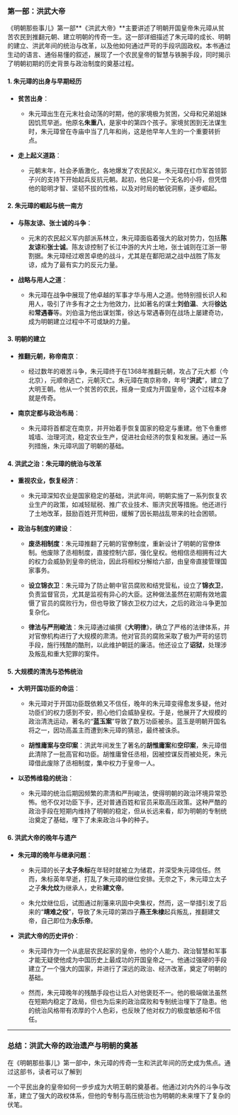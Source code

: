 ### **第一部：洪武大帝**

《明朝那些事儿》第一部**《洪武大帝》**主要讲述了明朝开国皇帝朱元璋从贫苦农民到推翻元朝、建立明朝的传奇一生。这一部详细描述了朱元璋的成长、明朝的建立、洪武年间的统治与改革，以及他如何通过严苛的手段巩固政权。本书通过生动的语言、通俗易懂的叙述，展现了一个农民皇帝的智慧与铁腕手段，同时揭示了明朝初期的历史背景与政治制度的奠基过程。

#### 1. **朱元璋的出身与早期经历**

- **贫苦出身**：
  - 朱元璋出生在元末社会动荡的时期，他的家境极为贫困，父母和兄弟姐妹因饥荒早逝。他原名**朱重八**，是家中的第四个孩子。家境贫困到无法谋生时，朱元璋曾在寺庙中当了几年和尚，这是他早年人生的一个重要转折点。
  
- **走上起义道路**：
  - 元朝末年，社会矛盾激化，各地爆发了农民起义。朱元璋在红巾军首领郭子兴的支持下开始起兵反抗元朝。起初，他只是一个无名的小将，但凭借他的聪明才智、坚韧不拔的性格，以及对时局的敏锐洞察，逐步崛起。

#### 2. **朱元璋的崛起与统一南方**

- **与陈友谅、张士诚的斗争**：
  - 元末的农民起义军内部派系林立，朱元璋面临着强大的敌对势力，包括**陈友谅**和**张士诚**。陈友谅控制了长江中游的大片土地，张士诚则在江浙一带割据。朱元璋经过艰苦卓绝的战斗，尤其是在鄱阳湖之战中战胜了陈友谅，成为了最有实力的反元力量。
  
- **战略与用人之道**：
  - 朱元璋在战争中展现了他卓越的军事才华与用人之道。他特别擅长识人和用人，吸引了许多有才之士为他效力，比如著名的谋士**刘伯温**、大将**徐达**和**常遇春**等。刘伯温为他出谋划策，徐达与常遇春则在战场上屡建奇功，成为明朝建立过程中不可或缺的力量。

#### 3. **明朝的建立**

- **推翻元朝，称帝南京**：
  - 经过数年的艰苦斗争，朱元璋终于在1368年推翻元朝，攻占了元大都（今北京），元顺帝逃亡，元朝灭亡。朱元璋在南京称帝，年号“**洪武**”，建立了大明王朝。他从一个贫苦的农民，摇身一变成为开国皇帝，这个过程本身就是传奇。
  
- **南京定都与政治布局**：
  - 朱元璋将首都定在南京，并开始着手恢复国家的稳定与重建。他下令重修城墙、治理河流，稳定农业生产，促进社会经济的恢复和发展。通过一系列措施，朱元璋巩固了明朝的基础。

#### 4. **洪武之治：朱元璋的统治与改革**

- **重视农业，恢复经济**：
  - 朱元璋深知农业是国家稳定的基础，洪武年间，明朝实施了一系列恢复农业生产的政策，如减轻赋税、推广农业技术、赈济灾民等措施。他还进行了土地改革，鼓励百姓开荒种田，缓解了因长期战乱带来的社会困顿。
  
- **政治与制度的建设**：
  - **废丞相制度**：朱元璋推翻了元朝的官僚制度，重新设计了明朝的官僚体制。他废除了丞相制度，直接控制六部，强化皇权。他相信丞相拥有过大的权力会威胁到皇帝的统治，因此将相权分解给六部，由皇帝直接管理国家事务。
  
  - **设立锦衣卫**：朱元璋为了防止朝中官员腐败和结党营私，设立了**锦衣卫**，负责监督官员，尤其是监视有异心的大臣。这种做法虽然在初期有效地震慑了官员的腐败行为，但也导致了锦衣卫权力过大，之后的政治斗争更加复杂化。
  
  - **律法与严刑峻法**：朱元璋通过编撰《**大明律**》，确立了严格的法律体系，并对官僚机构进行了大规模的肃清。他对官员的腐败采取了极为严苛的惩罚手段，施行残酷的酷刑，以此维护朝廷的廉洁。他还设立了**诏狱**，处理涉及叛乱和重大犯罪的案件。
  
#### 5. **大规模的清洗与恐怖统治**

- **大明开国功臣的命运**：
  - 朱元璋对于开国功臣既依赖又不信任，晚年的朱元璋变得愈发多疑，他对功臣们的权力感到不安，担心他们会威胁皇权。于是，他展开了大规模的政治清洗运动，著名的“**蓝玉案**”导致了数万功臣被杀。蓝玉是明朝开国名将之一，因功高盖主而遭到朱元璋的猜忌，最终被诛杀。
  
  - **胡惟庸案与空印案**：洪武年间发生了著名的**胡惟庸案**和**空印案**，朱元璋借此清除了一批高官和功臣。胡惟庸曾任丞相，因被控谋反而被处死，朱元璋借此废除了丞相制度，集中权力于皇帝一人。

- **以恐怖维稳的统治**：
  - 朱元璋的统治后期因频繁的肃清和严刑峻法，使得明朝的政治环境异常恐怖。他不仅对功臣下手，还对普通百姓和官员采取高压政策。这种严酷的政治手段在短期内维持了明朝的稳定，但从长远来看，却为明朝的专制统治奠定了基础，埋下了未来政治斗争的种子。

#### 6. **洪武大帝的晚年与遗产**

- **朱元璋的晚年与继承问题**：
  - 朱元璋的长子**太子朱标**在年轻时就被立为储君，并深受朱元璋信任。然而，朱标英年早逝，打乱了朱元璋的继位安排。无奈之下，朱元璋立太子之子**朱允炆**为继承人，史称**建文帝**。
  
  - 朱允炆继位后，试图通过削藩来巩固中央集权，然而，这一举措引发了后来的“**靖难之役**”，导致了朱元璋的第四子**燕王朱棣**起兵叛乱，推翻建文帝，自己即位为**永乐帝**。

- **洪武大帝的历史评价**：
  - 朱元璋作为一个从底层农民起家的皇帝，他的个人能力、政治智慧和军事才能无疑使他成为中国历史上最成功的开国皇帝之一。他通过强硬的手段建立了一个强大的国家，并进行了深远的政治、经济改革，奠定了明朝的基础。
  
  - 然而，朱元璋晚年的残酷手段也让后人对他褒贬不一。他的极端做法虽然在短期内稳定了政局，但也为后来的政治腐败和专制统治埋下了隐患。他的统治风格带有浓厚的个人色彩，也反映了他对权力的极度敏感和不信任。

---

### **总结：洪武大帝的政治遗产与明朝的奠基**

在《明朝那些事儿》第一部中，朱元璋的传奇一生和洪武年间的历史成为焦点。通过这部书，读者可以了解到

一个平民出身的皇帝如何一步步成为大明王朝的奠基者。他通过对内外的斗争与改革，建立了强大的政权体系，但他的专制与高压统治也为明朝的未来埋下了复杂的伏笔。